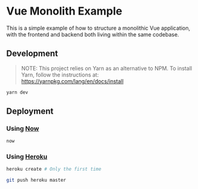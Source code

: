 # Vue Monolith Example

This is a simple example of how to structure a monolithic Vue application, with the frontend and backend both living within the same codebase.

## Development

> NOTE: This project relies on Yarn as an alternative to NPM. To install Yarn, follow the instructions at: https://yarnpkg.com/lang/en/docs/install

```bash
yarn dev
```

## Deployment

### Using [Now](https://zeit.co/now)

```bash
now
```

### Using [Heroku](https://www.heroku.com/)

```bash
heroku create # Only the first time

git push heroku master
```
